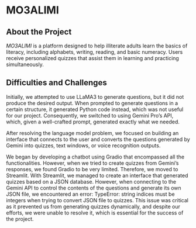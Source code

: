 # MO3ALIMI

## About the Project

*MO3ALIMI* is a platform designed to help illiterate adults learn the basics of literacy, including alphabets, writing, reading, and basic numeracy. Users receive personalized quizzes that assist them in learning and practicing simultaneously.

## Difficulties and Challenges

Initially, we attempted to use LLaMA3 to generate questions, but it did not produce the desired output. When prompted to generate questions in a certain structure, it generated Python code instead, which was not useful for our project. Consequently, we switched to using Gemini Pro’s API, which, given a well-crafted prompt, generated exactly what we needed.

After resolving the language model problem, we focused on building an interface that connects to the user and converts the questions generated by Gemini into quizzes, text windows, or voice recognition outputs.

We began by developing a chatbot using Gradio that encompassed all the functionalities. However, when we tried to create quizzes from Gemini’s responses, we found Gradio to be very limited. Therefore, we moved to Streamlit. With Streamlit, we managed to create an interface that generated quizzes based on a JSON database. However, when connecting to the Gemini API to control the contents of the questions and generate its own JSON file, we encountered an error: TypeError: string indices must be integers when trying to convert JSON file to quizzes. This issue was critical as it prevented us from generating quizzes dynamically, and despite our efforts, we were unable to resolve it, which is essential for the success of the project.
